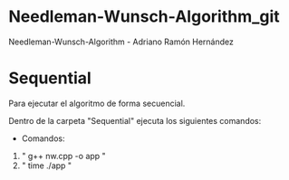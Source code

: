 # Needleman-Wunsch-Algorithm_git
Needleman-Wunsch-Algorithm - Adriano Ramón Hernández

# Sequential
Para ejecutar el algoritmo de forma secuencial.

Dentro de la carpeta "Sequential" ejecuta los siguientes comandos:

- Comandos:

1. " g++ nw.cpp -o app "
2. " time ./app "